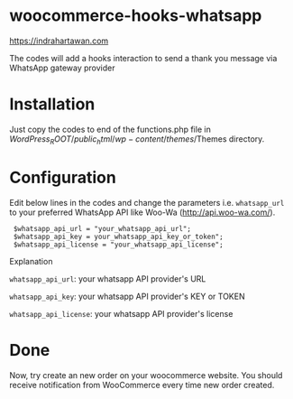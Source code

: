 # woocommerce-hooks-whatsapp

https://indrahartawan.com

The codes will add a hooks interaction to send a thank you message via WhatsApp gateway provider

# Installation

Just copy the codes to end of the functions.php file in $WordPress_ROOT/public_html/wp-content/themes/$Themes directory.

# Configuration 

Edit below lines in the codes and change the parameters i.e. `whatsapp_url` to your preferred WhatsApp API like Woo-Wa (http://api.woo-wa.com/).

```
 $whatsapp_api_url = "your_whatsapp_api_url";
 $whatsapp_api_key = your_whatsapp_api_key_or_token"; 
 $whatsapp_api_license = "your_whatsapp_api_license"; 
```

Explanation

`whatsapp_api_url`: your whatsapp API provider's URL

`whatsapp_api_key`: your whatsapp API provider's KEY or TOKEN

`whatsapp_api_license`: your whatsapp API provider's license

# Done
Now, try create an new order on your woocommerce website. You should receive notification from WooCommerce every time new order created.

